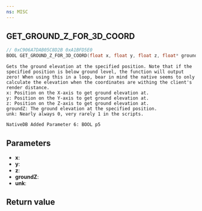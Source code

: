 ```yaml
---
ns: MISC
---
```

## GET_GROUND_Z_FOR_3D_COORD

```c
// 0xC906A7DAB05C8D2B 0xA1BFD5E0
BOOL GET_GROUND_Z_FOR_3D_COORD(float x, float y, float z, float* groundZ, BOOL unk);
```

```
Gets the ground elevation at the specified position. Note that if the specified position is below ground level, the function will output zero! When using this in a loop, bear in mind the native seems to only calculate the elevation when the coordinates are withing the client's render distance.
x: Position on the X-axis to get ground elevation at.  
y: Position on the Y-axis to get ground elevation at.  
z: Position on the Z-axis to get ground elevation at.  
groundZ: The ground elevation at the specified position.  
unk: Nearly always 0, very rarely 1 in the scripts.  
```

```
NativeDB Added Parameter 6: BOOL p5
```

## Parameters
* **x**: 
* **y**: 
* **z**: 
* **groundZ**: 
* **unk**: 

## Return value
